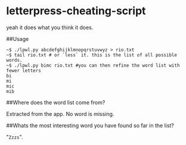 letterpress-cheating-script
===========================

yeah it does what you think it does.

##Usage

    ~$ ./lpwl.py abcdefghijklmnopqrstuvwyz > rio.txt
    ~$ tail rio.txt # or `less` it. this is the list of all possible words.
    ~$ ./lpwl.py bimc rio.txt #you can then refine the word list with fewer letters
    bi
    mi
    mic
    mib

##Where does the word list come from?

Extracted from the app. No word is missing.

##Whats the most interesting word you have found so far in the list?

"`Zzzs`".